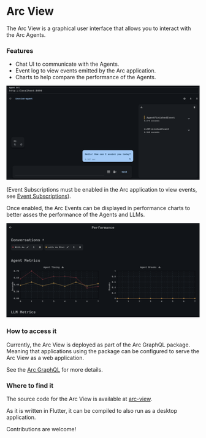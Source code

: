 
# Arc View

The Arc View is a graphical user interface 
that allows you to interact with the Arc Agents.

### Features

- Chat UI to communicate with the Agents.
- Event log to view events emitted by the Arc application.
- Charts to help compare the performance of the Agents.

![Arc View](/img/chat_view.png)

(Event Subscriptions must be enabled in the Arc application to view events,
see [Event Subscriptions](/docs/arc/spring/graphql#event-subscriptions)).

Once enabled, the Arc Events can be displayed in performance charts to better 
asses the performance of the Agents and LLMs.

![Arc View](/img/chart_view.png)

### How to access it
Currently, the Arc View is deployed as part of the Arc GraphQL package. 
Meaning that applications using the package can be configured to serve 
the Arc View as a web application. 

See the [Arc GraphQL](/docs/arc/spring/graphql) for more details.


### Where to find it

The source code for the Arc View is available at [arc-view](https://github.com/eclipse-lmos/arc-view).

As it is written in Flutter, it can be compiled to also run as a desktop application.

Contributions are welcome!
